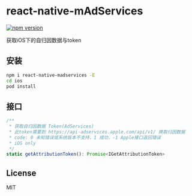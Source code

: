 # react-native-mAdServices

[![npm version](https://badge.fury.io/js/react-native-madservices.svg)](https://badge.fury.io/js/react-native-madservices)

获取iOS下的自归因数据与token

## 安装

```sh
npm i react-native-madservices -E
cd ios
pod install
```

## 接口

```javascript
/**
 * 获取自归因数据 Token(AdServices)
 * 此token需要到 https://api-adservices.apple.com/api/v1/ 换取归因数据
 * code: 0 未知错误或系统版本不支持，1 成功，-1 Apple接口返回错误
 * iOS only
 */
static getAttributionToken(): Promise<IGetAttributionToken>
```

## License

MIT
